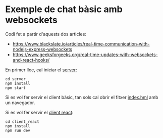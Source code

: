 # Exemple de chat bàsic amb websockets

Codi fet a partir d'aquests dos articles:

* https://www.blackslate.io/articles/real-time-communication-with-nodejs-express-websockets
* https://www.geeksforgeeks.org/real-time-updates-with-websockets-and-react-hooks/

En primer lloc, cal iniciar el [server](./server/):

    cd server
    npm install
    npm start

Si es vol fer servir el client bàsic, tan sols cal obrir el fitxer [index.hml](./client_basic/index.html) amb un navegador.

Si es vol fer servir el [client react](./client_react/):

    cd client_react
    npm install
    npm run dev
